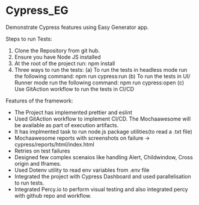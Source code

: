 # Cypress_EG
Demonstrate Cypress features using Easy Generator app.

Steps to run Tests:
1) Clone the Repository from git hub.
2) Ensure you have Node JS installed
3) At the root of the project run: npm install
4) Three ways to run the tests:
    (a) To run the tests in headless mode run the following command: npm run cypress:run
    (b) To run the tests in UI/ Runner mode run the following command: npm run cypress:open
    (c) Use GitAction workflow to run the tests in CI/CD

Features of the framework:
* The Project has implemented prettier and eslint
* Used GitAction workflow to implement CI/CD. The Mochaawesome will be available as part of execution artifacts.
* It has implmented task to run node.js package utilities(to read a .txt file)
* Mochaawesome reports with screenshots on failure -> cypress/reports/html/index.html
* Retries on test failures
* Designed few complex scenaios like handling Alert, Childwindow, Cross origin and Iframes.
* Used Dotenv utility to read env variables from .env file
* Integrated the project with Cypress Dashboard and used parallelisation to run tests.
* Integrated Percy.io to perform visual testing and also integrated percy with github repo and workflow.





